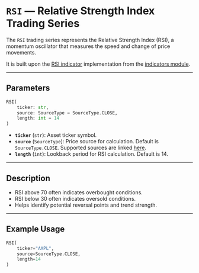 
# `RSI` — Relative Strength Index Trading Series

The `RSI` trading series represents the Relative Strength Index (RSI), a momentum oscillator that measures the speed and change of price movements.

It is built upon the [RSI indicator](https://github.com/DrDanicka/trading_strategy_tester/blob/main/trading_strategy_tester/indicators/momentum/rsi.py) implementation from the [indicators module](../indicators.md).

---

## Parameters

```python
RSI(
    ticker: str,
    source: SourceType = SourceType.CLOSE,
    length: int = 14
)
```

- **`ticker`** (`str`): Asset ticker symbol.
- **`source`** (`SourceType`): Price source for calculation. Default is `SourceType.CLOSE`. Supported sources are linked [here](../enums/source.md).
- **`length`** (`int`): Lookback period for RSI calculation. Default is 14.

---

## Description

- RSI above 70 often indicates overbought conditions.
- RSI below 30 often indicates oversold conditions.
- Helps identify potential reversal points and trend strength.

---

## Example Usage

```python
RSI(
    ticker="AAPL",
    source=SourceType.CLOSE,
    length=14
)
```
